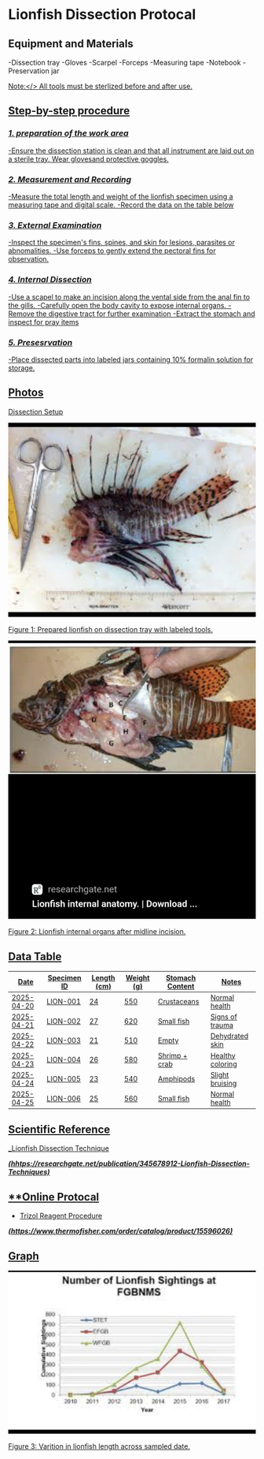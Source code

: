 # Lionfish Dissection Protocal


## Equipment and Materials                                                                                                         

-Dissection tray 
-Gloves
-Scarpel
-Forceps
-Measuring tape
-Notebook
-Preservation jar

<u>Note:</> All tools must be sterlized before and after use.

## Step-by-step procedure

### ***1. preparation of the work area***

-Ensure the dissection station is clean and that all instrument are laid out on a sterile tray. Wear glovesand protective goggles.

### ***2. Measurement and Recording***

-Measure the total length and weight of the lionfish specimen using a measuring tape and digital scale.
-Record the data on the table below


### ***3. External Examination***

-Inspect the specimen's fins, spines, and skin for lesions, parasites or abnomalities.
-Use forceps to gently extend the pectoral fins for observation.

### ***4. Internal Dissection***

-Use a scapel to make an incision along the vental side from the anal fin to the gills.
-Carefully open the body cavity to expose internal organs.
     -Remove the digestive tract for further examination 
     -Extract the  stomach and inspect for pray items 
                                                                                            
### ***5. Presesrvation***

-Place dissected parts into labeled jars containing 10% formalin solution for storage.

## Photos

Dissection Setup

![alt text](<WhatsApp Image 2025-07-10 at 01.50.36 (3)-1.jpeg>)

Figure 1: Prepared lionfish on dissection tray with labeled tools.

![alt text](<WhatsApp Image 2025-07-10 at 01.49.32 (3)-1.jpeg>)

Figure 2: Lionfish internal organs after midline incision.


## Data Table


 Date       | Specimen ID | Length (cm) | Weight (g) | Stomach Content | Notes           |
|------------|-------------|-------------|------------|------------------|------------------|
| 2025-04-20 | LION-001    | 24          | 550        | Crustaceans      | Normal health    |
| 2025-04-21 | LION-002    | 27          | 620        | Small fish       | Signs of trauma  |
| 2025-04-22 | LION-003    | 21          | 510        | Empty            | Dehydrated skin  |
| 2025-04-23 | LION-004    | 26          | 580        | Shrimp + crab    | Healthy coloring |
| 2025-04-24 | LION-005    | 23          | 540        | Amphipods        | Slight bruising  |
| 2025-04-25 | LION-006    | 25          | 560        | Small fish       | Normal health    |



## Scientific Reference

_Lionfish Dissection Technique

***(hhtps://researchgate.net/publication/345678912-Lionfish-Dissection-Techniques)***

## **Online Protocal
- Trizol Reagent Procedure

***(https://www.thermofisher.com/order/catalog/product/15596026)***

## Graph

![alt text](<WhatsApp Image 2025-07-10 at 01.51.21 (5)-2.jpeg>)

Figure 3: Varition in lionfish length across sampled date.






                                                                                                                                         